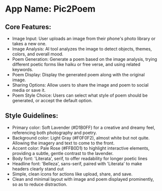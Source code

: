 # **App Name**: Pic2Poem

## Core Features:

- Image Input: User uploads an image from their phone's photo library or takes a new one.
- Image Analysis: AI tool analyzes the image to detect objects, themes, colors, and overall mood.
- Poem Generation: Generate a poem based on the image analysis, trying different poetic forms like haiku or free verse, and using related keywords.
- Poem Display: Display the generated poem along with the original image.
- Sharing Options: Allow users to share the image and poem to social media or save it.
- Poem Style Choice: Users can select what style of poem should be generated, or accept the default option.

## Style Guidelines:

- Primary color: Soft Lavender (#D1B0FF) for a creative and dreamy feel, referencing both photography and poetry.
- Background color: Light Gray (#F0F0F2), almost white but not quite. Allowing the imagery and text to come to the front.
- Accent color: Pale Rose (#FFB0D1) to highlight interactive elements, providing a subtle, gentle contrast to the lavender.
- Body font: 'Literata', serif, to offer readability for longer poetic lines
- Headline font: 'Belleza', sans-serif, paired with 'Literata' to make headers clearly stand out
- Simple, clean icons for actions like upload, share, and save.
- Clean and minimal layout with image and poem displayed prominently, so as to reduce distraction.